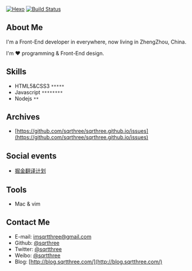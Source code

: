 [![Hexo](https://img.shields.io/badge/hexo-3.2.2-brightgreen.svg)](http://hexo.io/) [![Build Status](https://travis-ci.org/sqrthree/MyBlog.svg?branch=master)](https://travis-ci.org/sqrthree/MyBlog)

## About Me

I'm a Front-End developer in everywhere, now living in ZhengZhou, China.

I'm ❤  programming & Front-End design.

## Skills

* HTML5&CSS3	`*****`
* Javascript	`********`
* Nodejs		`**`

## Archives

* [https://github.com/sqrthree/sqrthree.github.io/issues](https://github.com/sqrthree/sqrthree.github.io/issues)

## Social events

* [掘金翻译计划](https://github.com/xitu/gold-miner)

## Tools

* Mac & vim

## Contact Me

* E-mail:	[imsqrtthree@gmail.com](mailto:imsqrtthree@gmail.com)
* Github:	[@sqrthree](https://github.com/sqrthree)
* Twitter:	[@sqrtthree](https://twitter.com/sqrtthree)
* Weibo:	[@sqrtthree](http://weibo.com/sqrtthree)
* Blog:	    [http://blog.sqrtthree.com/](http://blog.sqrtthree.com/)
